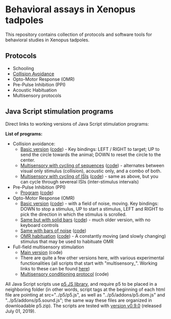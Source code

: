 # Behavioral assays in Xenopus tadpoles

This repository contains collection of protocols and software tools for behavioral studies in Xenopus tadpoles.

## Protocols

* Schooling
* [Collision Avoidance](https://github.com/khakhalin/js-experiments/blob/master/02_Collision_Avoidance/protocol_collision_avoidance.m)
* Opto-Motor Response (OMR)
* Pre-Pulse Inhibition (PPI)
* Acoustic Habituation
* Multisensory protocols

## Java Script stimulation programs

Direct links to working versions of Java Script stimulation programs:

**List of programs:**

* Collision avoidance:
  * [Basic version](http://faculty.bard.edu/~akhakhal/progs/collision.html) ([code](https://github.com/khakhalin/js-experiments/blob/master/collision.html)) - Key bindings: LEFT / RIGHT to target; UP to send the circle towards the animal; DOWN to reset the circle to the center.
  * [Multisensory with cycling of sequences](http://faculty.bard.edu/~akhakhal/progs/collision_multisens.html) ([code](https://github.com/khakhalin/js-experiments/blob/master/collision_multisens.html)) - alternates between visual only stimulus (collision), acoustic only, and a combo of both.
  * [Multisensory with cycling of ISIs](http://faculty.bard.edu/~akhakhal/progs/collision_cycle_isi.html) ([code](https://github.com/khakhalin/js-experiments/blob/master/collision_cycle_isi.html)) - same as above, but you can cycle through severeal ISIs (inter-stimulus intervals)
* Pre-Pulse Inhibition (PPI)
  * [Program](http://faculty.bard.edu/~akhakhal/progs/ppi.html) ([code](https://github.com/khakhalin/js-experiments/blob/master/ppi.html))
* Opto-Motor Response (OMR)
  * [Basic version](http://faculty.bard.edu/~akhakhal/progs/omr_noise.html) ([code](https://github.com/khakhalin/js-experiments/blob/master/omr_noise.html)) - with a field of noise, moving. Key bindings: DOWN to stop a stimulus, UP to start a stimulus, LEFT and RIGHT to pick the direction in which the stimulus is scrolled.
  * [Same but with solid bars](http://faculty.bard.edu/~akhakhal/progs/omr_bars.html) ([code](https://github.com/khakhalin/js-experiments/blob/master/omr_bars.html)) - much older version, with no keyboard controls
  * [Same with bars of noise](http://faculty.bard.edu/~akhakhal/progs/omr_noisebars.html) ([code](https://github.com/khakhalin/js-experiments/blob/master/omr_noisebars.html))
  * [OMR habituation](http://faculty.bard.edu/~akhakhal/progs/omr_habituator.html) ([code](https://github.com/khakhalin/js-experiments/blob/master/omr_habituator.html)) - A constantly moving (and slowly changing) stimulus that may be used to habituate OMR
* Full-field multisensory stimulation
  * [Main version](http://faculty.bard.edu/~akhakhal/progs/multisensory_corner_cycle_isi.html) (code)
  * There are quite a few other versions here, with various experimental functionalities (all scripts that start with "multisensory_". Working links to these can be found [here](https://sites.google.com/view/khakhalin/research/programs))
  * [Multisensory conditioning protocol](http://faculty.bard.edu/~akhakhal/progs/multisensory_conditioning.html) (code)

All Java Script scripts use [p5 JS library](https://p5js.org/), and require p5 to be placed in a neighboring folder (in other words, script tags at the beginning of each html file are pointing at src="../p5/p5.js", as well as "../p5/addons/p5.dom.js" and "../p5/addons/p5.sound.js"; the same way these files are organized in downloadable p5.zip). The scripts are tested with [version v0.9.0](https://github.com/processing/p5.js/releases/tag/0.9.0) (released July 01, 2019).
